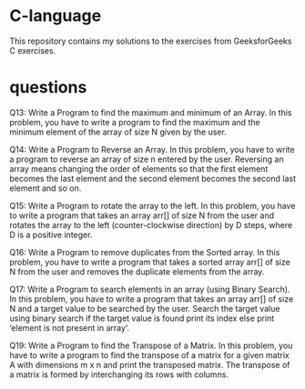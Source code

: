 # C-language
This repository contains my solutions to the exercises from GeeksforGeeks C exercises.

# questions

Q13: Write a Program to find the maximum and minimum of an Array.
In this problem, you have to write a program to find the maximum and the minimum element of the array of size N given by the user.

Q14: Write a Program to Reverse an Array.
In this problem, you have to write a program to reverse an array of size n entered by the user. Reversing an array means changing the order of elements so that the first element becomes the last element and the second element becomes the second last element and so on.

Q15: Write a Program to rotate the array to the left.
In this problem, you have to write a program that takes an array arr[] of size N from the user and rotates the array to the left (counter-clockwise direction) by D steps, where D is a positive integer.

Q16: Write a Program to remove duplicates from the Sorted array.
In this problem, you have to write a program that takes a sorted array arr[] of size N from the user and removes the duplicate elements from the array.

Q17: Write a Program to search elements in an array (using Binary Search).
In this problem, you have to write a program that takes an array arr[] of size N and a target value to be searched by the user. Search the target value using binary search if the target value is found print its index else print ‘element is not present in array‘.

Q19: Write a Program to find the Transpose of a Matrix.
In this problem, you have to write a program to find the transpose of a matrix for a given matrix A with dimensions m x n and print the transposed matrix. The transpose of a matrix is formed by interchanging its rows with columns.
